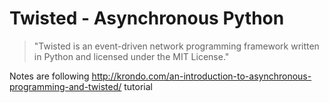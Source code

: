 # Twisted - Asynchronous Python

> "Twisted is an event-driven network programming framework written in Python and licensed under the MIT License."

Notes are following http://krondo.com/an-introduction-to-asynchronous-programming-and-twisted/ tutorial
